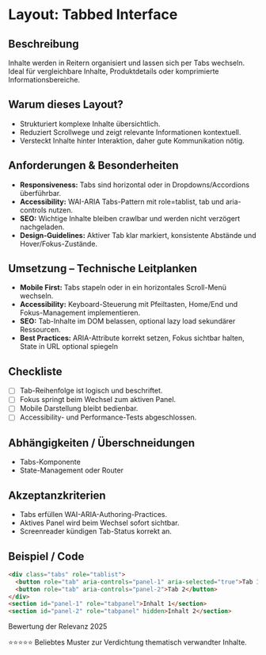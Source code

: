# Layout: Tabbed Interface

## Beschreibung
Inhalte werden in Reitern organisiert und lassen sich per Tabs wechseln. Ideal für vergleichbare Inhalte, Produktdetails oder komprimierte Informationsbereiche.

## Warum dieses Layout?
- Strukturiert komplexe Inhalte übersichtlich.
- Reduziert Scrollwege und zeigt relevante Informationen kontextuell.
- Versteckt Inhalte hinter Interaktion, daher gute Kommunikation nötig.

## Anforderungen & Besonderheiten
- **Responsiveness:** Tabs sind horizontal oder in Dropdowns/Accordions überführbar.
- **Accessibility:** WAI-ARIA Tabs-Pattern mit role=tablist, tab und aria-controls nutzen.
- **SEO:** Wichtige Inhalte bleiben crawlbar und werden nicht verzögert nachgeladen.
- **Design-Guidelines:** Aktiver Tab klar markiert, konsistente Abstände und Hover/Fokus-Zustände.

## Umsetzung – Technische Leitplanken
- **Mobile First:** Tabs stapeln oder in ein horizontales Scroll-Menü wechseln.
- **Accessibility:** Keyboard-Steuerung mit Pfeiltasten, Home/End und Fokus-Management implementieren.
- **SEO:** Tab-Inhalte im DOM belassen, optional lazy load sekundärer Ressourcen.
- **Best Practices:** ARIA-Attribute korrekt setzen, Fokus sichtbar halten, State in URL optional spiegeln

## Checkliste
- [ ] Tab-Reihenfolge ist logisch und beschriftet.
- [ ] Fokus springt beim Wechsel zum aktiven Panel.
- [ ] Mobile Darstellung bleibt bedienbar.
- [ ] Accessibility- und Performance-Tests abgeschlossen.

## Abhängigkeiten / Überschneidungen
- Tabs-Komponente
- State-Management oder Router

## Akzeptanzkriterien
- Tabs erfüllen WAI-ARIA-Authoring-Practices.
- Aktives Panel wird beim Wechsel sofort sichtbar.
- Screenreader kündigen Tab-Status korrekt an.

## Beispiel / Code
```html
<div class="tabs" role="tablist">
  <button role="tab" aria-controls="panel-1" aria-selected="true">Tab 1</button>
  <button role="tab" aria-controls="panel-2">Tab 2</button>
</div>
<section id="panel-1" role="tabpanel">Inhalt 1</section>
<section id="panel-2" role="tabpanel" hidden>Inhalt 2</section>
```

Bewertung der Relevanz 2025

⭐⭐⭐⭐⭐ Beliebtes Muster zur Verdichtung thematisch verwandter Inhalte.
